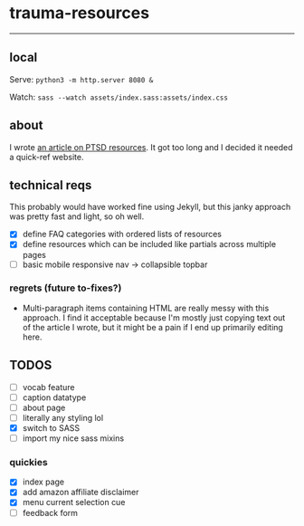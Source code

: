 # trauma-resources
-----

## local

Serve: `python3 -m http.server 8080 &`

Watch: `sass --watch assets/index.sass:assets/index.css`

## about

I wrote [an article on PTSD resources](https://medium.com/@rhetoricize/d6fd776339a8). It got too long and I decided it needed a quick-ref website.

## technical reqs
This probably would have worked fine using Jekyll, but this janky approach was pretty fast and light, so oh well.
- [x] define FAQ categories with ordered lists of resources
- [x] define resources which can be included like partials across multiple pages
- [ ] basic mobile responsive nav -> collapsible topbar

### regrets (future to-fixes?)
- Multi-paragraph items containing HTML are really messy with this approach. I find it acceptable because I'm mostly just copying text out of the article I wrote, but it might be a pain if I end up primarily editing here.

## TODOS

- [ ] vocab feature
- [ ] caption datatype
- [ ] about page
- [ ] literally any styling lol
- [x] switch to SASS
- [ ] import my nice sass mixins

### quickies
- [x] index page
- [x] add amazon affiliate disclaimer
- [x] menu current selection cue
- [ ] feedback form
